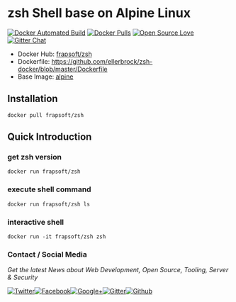 # zsh Shell base on Alpine Linux

[![Docker Automated Build](https://img.shields.io/docker/automated/frapsoft/zsh.svg)](https://hub.docker.com/r/frapsoft/zsh/) [![Docker Pulls](https://img.shields.io/docker/pulls/frapsoft/zsh.svg)](https://hub.docker.com/r/frapsoft/zsh/) [![Open Source Love](https://badges.frapsoft.com/os/v1/open-source.svg)](https://github.com/ellerbrock/open-source-badges/) [![Gitter Chat](https://badges.gitter.im/frapsoft/frapsoft.svg)](https://gitter.im/frapsoft/frapsoft/)

- Docker Hub: [frapsoft/zsh](https://hub.docker.com/r/frapsoft/zsh/)
- Dockerfile: <https://github.com/ellerbrock/zsh-docker/blob/master/Dockerfile>
- Base Image: [alpine](https://hub.docker.com/_/alpine/)

## Installation

`docker pull frapsoft/zsh`

## Quick Introduction

### get zsh version

`docker run frapsoft/zsh`

### execute shell command

`docker run frapsoft/zsh ls`

### interactive shell

`docker run -it frapsoft/zsh zsh`

### Contact / Social Media

_Get the latest News about Web Development, Open Source, Tooling, Server & Security_

[![Twitter](https://github.frapsoft.com/social/twitter.png)](https://twitter.com/frapsoft/)[![Facebook](https://github.frapsoft.com/social/facebook.png)](https://www.facebook.com/frapsoft/)[![Google+](https://github.frapsoft.com/social/google-plus.png)](https://plus.google.com/116540931335841862774)[![Gitter](https://github.frapsoft.com/social/gitter.png)](https://gitter.im/frapsoft/frapsoft/)[![Github](https://github.frapsoft.com/social/github.png)](https://github.com/ellerbrock/)
